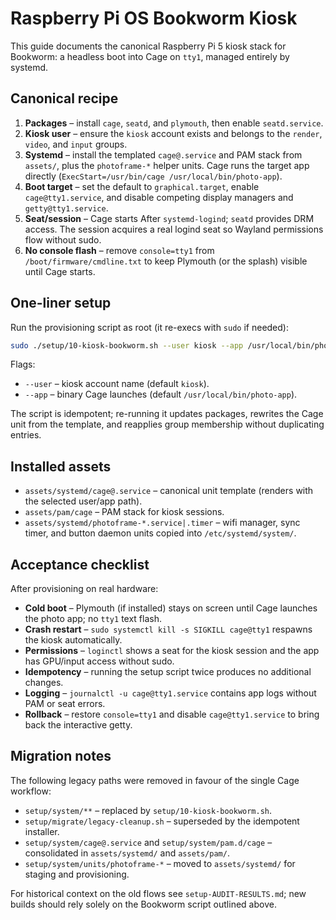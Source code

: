 # Raspberry Pi OS Bookworm Kiosk

This guide documents the canonical Raspberry Pi 5 kiosk stack for Bookworm: a
headless boot into Cage on `tty1`, managed entirely by systemd.

## Canonical recipe

1. **Packages** – install `cage`, `seatd`, and `plymouth`, then enable
   `seatd.service`.
2. **Kiosk user** – ensure the `kiosk` account exists and belongs to the
   `render`, `video`, and `input` groups.
3. **Systemd** – install the templated `cage@.service` and PAM stack from
   `assets/`, plus the `photoframe-*` helper units. Cage runs the target app
   directly (`ExecStart=/usr/bin/cage /usr/local/bin/photo-app`).
4. **Boot target** – set the default to `graphical.target`, enable
   `cage@tty1.service`, and disable competing display managers and
   `getty@tty1.service`.
5. **Seat/session** – Cage starts After `systemd-logind`; `seatd` provides DRM
   access. The session acquires a real logind seat so Wayland permissions flow
   without sudo.
6. **No console flash** – remove `console=tty1` from `/boot/firmware/cmdline.txt`
   to keep Plymouth (or the splash) visible until Cage starts.

## One-liner setup

Run the provisioning script as root (it re-execs with `sudo` if needed):

```bash
sudo ./setup/10-kiosk-bookworm.sh --user kiosk --app /usr/local/bin/photo-app
```

Flags:

- `--user` – kiosk account name (default `kiosk`).
- `--app` – binary Cage launches (default `/usr/local/bin/photo-app`).

The script is idempotent; re-running it updates packages, rewrites the Cage unit
from the template, and reapplies group membership without duplicating entries.

## Installed assets

- `assets/systemd/cage@.service` – canonical unit template (renders with the
  selected user/app path).
- `assets/pam/cage` – PAM stack for kiosk sessions.
- `assets/systemd/photoframe-*.service|.timer` – wifi manager, sync timer, and
  button daemon units copied into `/etc/systemd/system/`.

## Acceptance checklist

After provisioning on real hardware:

- **Cold boot** – Plymouth (if installed) stays on screen until Cage launches
  the photo app; no `tty1` text flash.
- **Crash restart** – `sudo systemctl kill -s SIGKILL cage@tty1` respawns the
  kiosk automatically.
- **Permissions** – `loginctl` shows a seat for the kiosk session and the app
  has GPU/input access without sudo.
- **Idempotency** – running the setup script twice produces no additional
  changes.
- **Logging** – `journalctl -u cage@tty1.service` contains app logs without PAM
  or seat errors.
- **Rollback** – restore `console=tty1` and disable `cage@tty1.service` to bring
  back the interactive getty.

## Migration notes

The following legacy paths were removed in favour of the single Cage workflow:

- `setup/system/**` – replaced by `setup/10-kiosk-bookworm.sh`.
- `setup/migrate/legacy-cleanup.sh` – superseded by the idempotent installer.
- `setup/system/cage@.service` and `setup/system/pam.d/cage` – consolidated in
  `assets/systemd/` and `assets/pam/`.
- `setup/system/units/photoframe-*` – moved to `assets/systemd/` for staging and
  provisioning.

For historical context on the old flows see `setup-AUDIT-RESULTS.md`; new builds
should rely solely on the Bookworm script outlined above.
